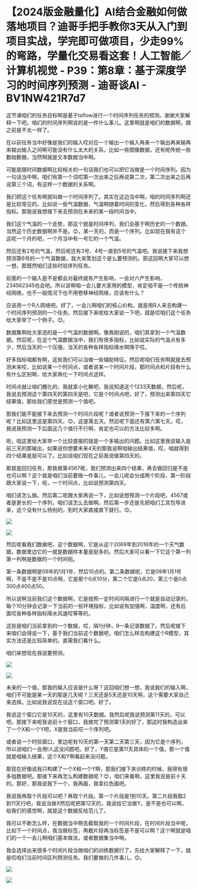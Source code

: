 # 【2024版金融量化】AI结合金融如何做落地项目？迪哥手把手教你3天从入门到项目实战，学完即可做项目，少走99%的弯路，学量化交易看这套！人工智能／计算机视觉 - P39：第8章：基于深度学习的时间序列预测 - 迪哥谈AI - BV1NW421R7d7

这节课咱们的任务目标啊是基于tsflow进行一个时间序列任务的预测。谢谢大家解释一下吧。咱们的时间序列啊说的是一件什么事儿。这里啊就是咱们的数据啊，跟之前是不太一样了。

在以前任务当中好像是我们的输入哎对应一个输出一个输入再来一个输出再来输再来输出输入之间啊可能没有什么太大的关系，比如一些图像数据，还有呢传统一些数始数据，当然啊就是文本数据当中啊。

可能是跟时间数据啊比较相关的一句话我们也可以把它当做是一个时间序列。因为一句话当中啊，咱们有第一个词哎第一次出来之后再说第二次，第二次出来之后再说第三个词，有这样一个数据的关系啊。

我们把这个任务啊就叫做一个时间序列了。其实在这边当中啊，咱的时间序列啊还是比较常见的。比如说一些气温数据，气温啊随着时间的变化，然后得到各种各样指标。那我说我想接下来去预测在未来的某一段时间当中。

我们这个气温的一个走势，那这个就是时间序列，我们会基于啊历史的一个数据。当然这个历史数据啊并不是。😊，某一天的，而是一个序列。比如现在我有这个这呃一个月的吧，一个月当中有一号它的一个气温。

然后还有2号的气温，然后呢还有3号、4号一直到5号的气温吧。我说接下来我想预测第6号的一个气温数据，我大来策划这个是么要预测的。那这回啊大家可以想一想，那既然咱们这些时验序列任务。

前面的一个输入是不是都会对最终就有产生影响，一会对六产生影响，234562345也会吧。所以说啊咱一会儿要大家用的模型，肯定咱不是一个传统神经网络，也不一般情况下也不用卷移神经网络，应该有什么？

应该用一个R人网络吧。好了，一会儿啊咱们的核心价构，就是用R人来去构建一个时间序列预测的一个任务。然后接下来呢给大家说一下吧，就是哎咱们这个任务给大家举了一个例子。😊。

数据集啊给大家选的是一个气温的数据啊。像我刚说的，咱们真拿到一个气温数据。然后呢，在这个气温数据当中，我们有很多指标，比如说实际的气温点有多少，然后当天的一个压强，当天的各种各样指标降水啊降于哎。

好多指标咱都有啊，这些我们可以当做一些辅助特征。然后呢咱们任务啊就是去预测未来哎，比如说某一个时间点，或者说某一个时间片段，那时间点和片段有什么有什么区别啊，给大家再化一下时间点这样。

时间点就让咱们概化的，我就拿小化解吧，我说知道这个1233天数据，然后呢，我说去预测这个第四天的第四天是吧，它是个时间点吧，好了，预测出来第四天它结果值，那给我们感觉是预测一个值吧。

那我们能不能接下来去预测一个时间片段呢？或者说预测一下接下来的一个序列呢？比如这里这是第四天。😊，这是第五天。然后呢下面还有第六第七天。哎，我说我预测一下后面这几个值行不行啊，肯定也可以的方法比较多啊。

呃，咱这里给大家举一个比较直接的就是一个多输出的问题。比如这里我说输入是前三天的那输出，如果说你想要未来4天的那我说啊咱输出结果值，哎，咱就得到四个结果是就可以了。比如说咱们现在之前我说做第四天的。

那就是回归任务，那我做第4567呢，我们预测出来四个结果，再去做回归是不是也可以啊？这个就是咱们当前要做一件事儿，一会儿呢会分成两个阶段，第一阶段跟大家说一下，呃，一个时间点，比如说预测第四天。

咱们该怎么做。然后第二呢跟大家再说一下，比如说想预测一个片段吧，4567或者是更长的一个序列，咱们该怎么去做啊。然后第一步还是先把咱们工具包导进来，这个没有什么特别的，到时大家直接直下就行。😊。



![](img/a6f49ede8427445ee2a0906135e7aa19_1.png)

![](img/a6f49ede8427445ee2a0906135e7aa19_2.png)

然后呢看我们数据吧，这个数据啊，它是从这个2069年到2016年的一个天气数据，数据里边它的一就是数据样本量是挺多的。然后大家可以看一下它这个第一列第一列啊是数据的一个时间呃。

第一条数据啊是09年的1月1号，然后10点的。第二条数据呢，它是09年1月1号啊，不是不是不是10点啊，它是那个0点10分，第二个它是0点20，第三个是0点300点400点50。

所以说啊当前我们这个数据啊，它是按照一定时间间隔进行一个就是自动记录的，每个10分钟会记录一下当前的一些环境指标，比如说有加强啊，温度啊，还有后面哎各种各样指标降水风速哎等等的。

这些是咱们当前拿到的一个数据，哎，隔1分钟，9一条记录数据了。然后呢接下来咱们会得说一下，基于我们当前这个数据吧，咱们怎么样去构建这个R模型，其实方法还是比较简单的。直需我们看什么。

咱们来想现在我说要预测。

![](img/a6f49ede8427445ee2a0906135e7aa19_4.png)

![](img/a6f49ede8427445ee2a0906135e7aa19_5.png)

未来的一个值，那我的输入应该是什么呀？这回咱们想一想，我说我们的输入啊，咱们不可能是某一天的那是几天呢？三天还是5天还是10天啊，这个需要大家自己来选择。比如说我说现在设这个窗口吧。好了。

我说这个窗口它是10天的，这里有10天数据。我然后呢我说预测第11天的，可以吧。那接下来呢我说前十个窗口，我做完了预测第1天的好了，那这时我构造出来了一个X和一个Y吧，X是我当前哎一个序列吧。

或者说一个时验窗口，里边呢有10天的第一天第二天第三天，因为它是个序列，所以说咱们一会用I人这没问题吧。好了，Y值它是第11天具体的一个值，那一个值就是咱输入结果，这个X和Y啊看起来没问题。

那现在好像说我只构建了一个X和一个Y啊，那我们接下来训练的时候，我得有很多组数据吧。那接下来再怎么构建数据呢？😊，咱们来看啊，这里我说是前十天的。那好，那我说我下一个，我再画，我拿红色画吧。

我说我再取个片段可以吧？再取个片段。第一个片段是1到10天。第二片段我取2到11天行吧，我说当做X然后呢把第12天的，我说给它当做Y，是不是也可以啊，给我们的感觉啊，就是这个数据反给范儿了。

我可以不断怎么样，在数据当中啊去截取我的一个时间片段，在时间片段当中呢，比如下一个时间点，我当做标签，再截片段再当标签是不是可以啊？这个啊就是咱们的一个一会儿啊咱们基本做法，或者数据集当中啊。

我会选择出来很多个时间片段当做咱们的训练数据行了，先给大家解释了一下，就是哎咱们当前时间区列预测任务。我们要做的几件事儿。😊。



![](img/a6f49ede8427445ee2a0906135e7aa19_7.png)

![](img/a6f49ede8427445ee2a0906135e7aa19_8.png)